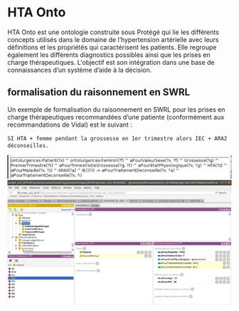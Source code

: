 # HTA Onto
HTA Onto est une ontologie construite sous Protégé qui lie les différents concepts utilisés dans le domaine de l’hypertension artérielle avec leurs définitions et les propriétés qui caractérisent les patients. Elle regroupe également les différents diagnostics possibles ainsi que les prises en charge thérapeutiques. L'objectif est son intégration dans une base de connaissances d’un système d’aide à la décision.

## formalisation du raisonnement en SWRL
Un exemple de formalisation du raisonnement en SWRL pour les prises en charge thérapeutiques recommandées d’une patiente (conformément aux recommandations de Vidal) est le suivant :
```
SI HTA + femme pendant la grossesse en 1er trimestre alors IEC + ARA2 déconseilles.

```
![swrlhta](swrlHta.png)
![swrlhta](swrlHTA.png)
